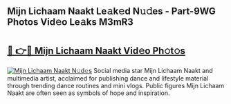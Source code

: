 ## Mijn Lichaam Naakt Le𝚊k𝚎d N𝚞𝚍es - Part-9WG Photos Vid𝚎o Le𝚊ks M3mR3

# <h2><a href="http://fbaaye3.evod.top/?m=Mijn+Lichaam+Naakt">🔗 👉🔴 Mijn Lichaam Naakt Vid𝚎o Ph𝚘t𝚘s</a></h2>

[![Mijn Lichaam Naakt N𝚞d𝚎s](https://i.imgur.com/8V9OHl7.gif)](http://fbaaye3.evod.top/?m=Mijn+Lichaam+Naakt)
Social media star Mijn Lichaam Naakt and multimedia artist, acclaimed for publishing dance and lifestyle material through trending dance routines and mini vlogs. Public figures Mijn Lichaam Naakt are often seen as symbols of hope and inspiration. 
